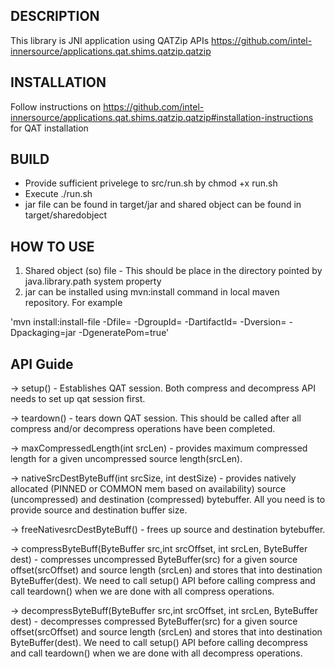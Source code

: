 DESCRIPTION
-----------
This library is JNI application using QATZip APIs https://github.com/intel-innersource/applications.qat.shims.qatzip.qatzip

INSTALLATION
------------
Follow instructions on https://github.com/intel-innersource/applications.qat.shims.qatzip.qatzip#installation-instructions for QAT installation

BUILD
-----
- Provide sufficient privelege to src/run.sh by chmod +x run.sh
- Execute ./run.sh
- jar file can be found in target/jar and shared object can be found in target/sharedobject

HOW TO USE
----------
1. Shared object (so) file - This should be place in the directory pointed by java.library.path system property
2. jar can be installed using mvn:install command in local maven repository. For example

  'mvn install:install-file -Dfile=<path-to-file> -DgroupId=<group-id> -DartifactId=<artifact-id> -Dversion=<version> -Dpackaging=jar -DgeneratePom=true'
  
API Guide
---------
-> setup() - Establishes QAT session. Both compress and decompress API needs to set up qat session first.
  
-> teardown() - tears down QAT session. This should be called after all compress and/or decompress operations have been completed.
  
-> maxCompressedLength(int srcLen) - provides maximum compressed length for a given uncompressed source length(srcLen).
  
-> nativeSrcDestByteBuff(int srcSize, int destSize) - provides natively allocated (PINNED or COMMON mem based on availability) source (uncompressed) and destination (compressed) bytebuffer. All you need is to provide source and destination buffer size.
  
-> freeNativesrcDestByteBuff() - frees up source and destination bytebuffer.
  
-> compressByteBuff(ByteBuffer src,int srcOffset, int srcLen, ByteBuffer dest) - compresses uncompressed ByteBuffer(src) for a given source offset(srcOffset) and source length (srcLen) and stores that into destination ByteBuffer(dest). We need to call setup() API before calling compress and call teardown() when we are done with all compress operations.
  
-> decompressByteBuff(ByteBuffer src,int srcOffset, int srcLen, ByteBuffer dest) - decompresses compressed ByteBuffer(src) for a given source offset(srcOffset) and source length (srcLen) and stores that into destination ByteBuffer(dest). We need to call setup() API before calling decompress and call teardown() when we are done with all decompress operations.

  
  
  
